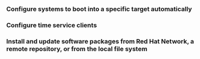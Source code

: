 ### Configure systems to boot into a specific target automatically
### Configure time service clients
### Install and update software packages from Red Hat Network, a remote repository, or from the local file system